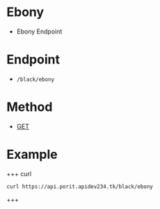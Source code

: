 # Ebony
- Ebony Endpoint

# Endpoint
- `/black/ebony` 

# Method
- [GET](https://developer.mozilla.org/en-US/docs/Web/HTTP/Methods/GET)

# Example
+++ curl
``` 
curl https://api.porit.apidev234.tk/black/ebony
``` 
+++